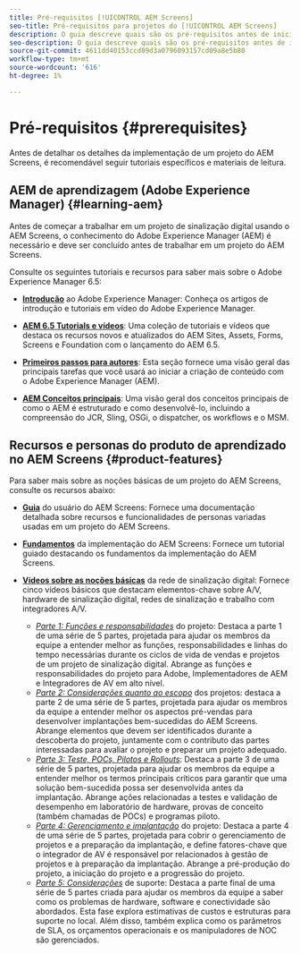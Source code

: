 ```yaml
---
title: Pré-requisitos [!UICONTROL AEM Screens]
seo-title: Pré-requisitos para projetos do [!UICONTROL AEM Screens]
description: O guia descreve quais são os pré-requisitos antes de iniciar um projeto do AEM Screens.
seo-description: O guia descreve quais são os pré-requisitos antes de iniciar um projeto do AEM Screens.
source-git-commit: 4611dd40153ccd09d3a0796093157cd09a8e5b80
workflow-type: tm+mt
source-wordcount: '616'
ht-degree: 1%

---
```



# Pré-requisitos {#prerequisites}

Antes de detalhar os detalhes da implementação de um projeto do AEM Screens, é recomendável seguir tutoriais específicos e materiais de leitura.

## AEM de aprendizagem (Adobe Experience Manager) {#learning-aem}

Antes de começar a trabalhar em um projeto de sinalização digital usando o AEM Screens, o conhecimento do Adobe Experience Manager (AEM) é necessário e deve ser concluído antes de trabalhar em um projeto do AEM Screens.

Consulte os seguintes tutoriais e recursos para saber mais sobre o Adobe Experience Manager 6.5:

* **[Introdução](https://experienceleague.adobe.com/docs/experience-manager-cloud-service/overview/home.html?lang=pt-BR)** ao Adobe Experience Manager: Conheça os artigos de introdução e tutoriais em vídeo do Adobe Experience Manager.

* **[AEM 6.5 Tutorials e vídeos](https://helpx.adobe.com/experience-manager/kt/index/aem-6-5-videos.html)**: Uma coleção de tutoriais e vídeos que destaca os recursos novos e atualizados do AEM Sites, Assets, Forms, Screens e Foundation com o lançamento do AEM 6.5.

* **[Primeiros passos para autores](https://helpx.adobe.com/experience-manager/6-5/sites/authoring/using/first-steps.html)**: Esta seção fornece uma visão geral das principais tarefas que você usará ao iniciar a criação de conteúdo com o Adobe Experience Manager (AEM).

* **[AEM Conceitos principais](https://helpx.adobe.com/experience-manager/6-5/sites/developing/using/the-basics.html)**: Uma visão geral dos conceitos principais de como o AEM é estruturado e como desenvolvê-lo, incluindo a compreensão do JCR, Sling, OSGi, o dispatcher, os workflows e o MSM.

## Recursos e personas do produto de aprendizado no AEM Screens {#product-features}

Para saber mais sobre as noções básicas de um projeto do AEM Screens, consulte os recursos abaixo:

* **[Guia](https://helpx.adobe.com/experience-manager/6-5/screens/user-guide.html)** do usuário do AEM Screens: Fornece uma documentação detalhada sobre recursos e funcionalidades de personas variadas usadas em um projeto do AEM Screens.

* **[Fundamentos](https://experienceleague.adobe.com/?launch=AEM-7a#recommended/solutions/experience-manager)** da implementação do AEM Screens: Fornece um tutorial guiado destacando os fundamentos da implementação do AEM Screens.

* **[Vídeos sobre as noções básicas](https://helpx.adobe.com/experience-manager/6-5/screens/user-guide.html?topic=/experience-manager/6-5/screens/morehelp/digital-signage-networks-basics.ug.js)** da rede de sinalização digital: Fornece cinco vídeos básicos que destacam elementos-chave sobre A/V, hardware de sinalização digital, redes de sinalização e trabalho com integradores A/V.
   * *[Parte 1: Funções e responsabilidades](https://helpx.adobe.com/experience-manager/6-5/screens/using/project-roles-responsibilities.html)* do projeto: Destaca a parte 1 de uma série de 5 partes, projetada para ajudar os membros da equipe a entender melhor as funções, responsabilidades e linhas do tempo necessárias durante os ciclos de vida de vendas e projetos de um projeto de sinalização digital. Abrange as funções e responsabilidades do projeto para Adobe, Implementadores de AEM e Integradores de AV em alto nível.
   * *[Parte 2: Considerações quanto ao escopo](https://helpx.adobe.com/experience-manager/6-5/screens/using/project-considerations.html)* dos projetos: destaca a parte 2 de uma série de 5 partes, projetada para ajudar os membros da equipe a entender melhor os aspectos pré-vendas para desenvolver implantações bem-sucedidas do AEM Screens. Abrange elementos que devem ser identificados durante a descoberta do projeto, juntamente com o contributo das partes interessadas para avaliar o projeto e preparar um projeto adequado.
   * *[Parte 3: Teste, POCs, Pilotos e Rollouts](https://helpx.adobe.com/experience-manager/6-5/screens/using/testing-pocs-pilots-rollouts.html)*: Destaca a parte 3 de uma série de 5 partes, projetada para ajudar os membros da equipe a entender melhor os termos principais críticos para garantir que uma solução bem-sucedida possa ser desenvolvida antes da implantação. Abrange ações relacionadas a testes e validação de desempenho em laboratório de hardware, provas de conceito (também chamadas de POCs) e programas piloto.
   * *[Parte 4: Gerenciamento e implantação](https://helpx.adobe.com/experience-manager/6-5/screens/using/project-management-and-deployment.html)* do projeto: Destaca a parte 4 de uma série de 5 partes, projetada para cobrir o gerenciamento de projetos e a preparação da implantação, e define fatores-chave que o integrador de AV é responsável por relacionados à gestão de projetos e à preparação da implantação. Abrange a pré-produção do projeto, a iniciação do projeto e a progressão do projeto.
   * *[Parte 5: Considerações](https://helpx.adobe.com/experience-manager/6-5/screens/using/support-considerations.html)* de suporte: Destaca a parte final de uma série de 5 partes criada para ajudar os membros da equipe a saber como os problemas de hardware, software e conectividade são abordados. Esta fase explora estimativas de custos e estruturas para suporte no local. Além disso, também explica como os parâmetros de SLA, os orçamentos operacionais e os manipuladores de NOC são gerenciados.
